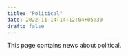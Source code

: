 ```yaml
---
title: "Political"
date: 2022-11-14T14:12:04+05:30
draft: false
---
```


This page contains news about political.